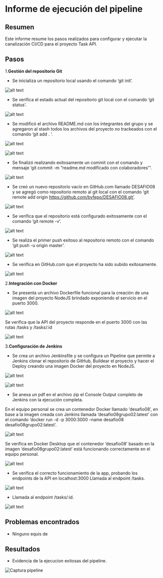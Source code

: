 # Informe de ejecución del pipeline

## Resumen

Este informe resume los pasos realizados para configurar y ejecutar la canalización CI/CD para el proyecto Task API.

## Pasos

1.**Gestión del repositorio Git**

- Se inicializa un repositorio local usando el comando ‘git init’.

![alt text](assets\images\repo_img01.png)

- Se verifica el estado actual del repositorio git local con el comando ‘git status’.

![alt text](assets\images\repo_img02.png)

- Se modificó el archivo README.md con los integrantes del grupo y se agregaron al stash todos los archivos del proyecto no trackeados con el comando ‘git add . ‘.

![alt text](assets\images\repo_img03.png)

![alt text](assets\images\repo_img04.png)

- Se finalizó realizando exitosamente un commit con el comando y mensaje ‘git commit -m “readme.md modificado con colaboradores”’.

![alt text](repo_img05.png)

- Se creó un nuevo repositorio vacío en GitHub.com llamado DESAFIO08 y se agregó como repositorio remoto al git local con el comando ‘git remote add origin https://github.com/byfepo/DESAFIO08.git’.

![alt text](image.png)

- Se verifica que el repositorio está configurado exitosamente con el comando ‘git remote -v’.

![alt text](image-1.png)

- Se realiza el primer push exitoso al repositorio remoto con el comando ‘git push -u origin master’.

![alt text](image-2.png)

- Se verifica en GitHub.com que el proyecto ha sido subido exitosamente.

![alt text](image-3.png)

2.**Integración con Docker**

- Se presenta un archivo Dockerfile funcional para la creación de una imagen del proyecto NodeJS brindado exponiendo el servicio en el puerto 3000.

![alt text](image-4.png)

Se verifica que la API del proyecto responde en el puerto 3000 con las rutas /tasks y /tasks/:id

![alt text](image-5.png)

3.**Configuración de Jenkins**

- Se crea un archivo Jenkinsfile y se configura un Pipeline que permite a Jenkins clonar el repositorio de GitHub, Buildear el proyecto y hacer el Deploy creando una imagen Docker del proyecto en NodeJS.

![alt text](image-6.png)

![alt text](image-7.png)

* Se anexa un pdf en el archivo zip el Console Output completo de Jenkins con la ejecución completa. 

En el equipo personal se crea un contenedor Docker llamado ‘desafio08’, en base a la imagen creada con Jenkins llamada ‘desafio08grupo02:latest’ con el comando ‘docker run -d -p 3000:3000 –name desafio08 desafio08grupo02:latest’.

![alt text](image-8.png)

Se verifica en Docker Desktop que el contenedor ‘desafio08’ basado en la imagen ‘desafio08grupo02:latest‘ está funcionando correctamente en el equipo personal.

![alt text](image-9.png)

- Se verifica el correcto funcionamiento de la app, probando los endpoints de la API en localhost:3000 Llamada al endpoint /tasks.

![alt text](image-10.png)

- Llamada al endpoint /tasks/:id.

![alt text](image-11.png)

## Problemas encontrados

- Ninguno equis de

## Resultados

- Evidencia de la ejecucion exitosas del pipeline.

![Captura pipeline](assets/reports/DESAFIO08GRUPO2%20RESULTADO%20#4%20Console%20-%20Jenkins.pdf)